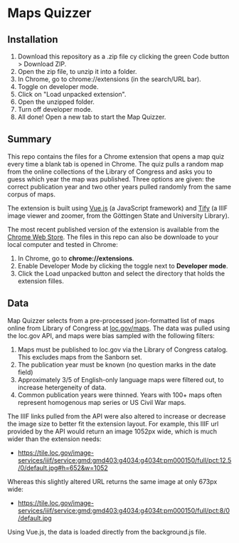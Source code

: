 # Maps Quizzer

## Installation

1. Download this repository as a .zip file cy clicking the green Code button > Download ZIP.
1. Open the zip file, to unzip it into a folder.
2. In Chrome, go to chrome://extensions (in the search/URL bar). 
3. Toggle on developer mode.
4. Click on "Load unpacked extension".
5. Open the unzipped folder. 
5. Turn off developer mode.
6. All done! Open a new tab to start the Map Quizzer.

## Summary 

This repo contains the files for a Chrome extension that opens a map quiz every time a blank tab is opened in Chrome. The quiz pulls a random map from the online collections of the Library of Congress and asks you to guess which year the map was published. Three options are given: the correct publication year and two other years pulled randomly from the same corpus of maps. 

The extension is built using [Vue.js](https://github.com/vuejs/vue) (a JavaScript framework) and [Tify](https://www.sub.uni-goettingen.de/digitale-bibliothek/digitale-werkzeuge/dokumentbetrachter-tify/) (a IIIF image viewer and zoomer, from the Göttingen State and University Library).  

The most recent published version of the extension is available from the [Chrome Web Store](https://chrome.google.com/webstore/detail/map-quizzer/cklfiagojkibihpbpcmhjfolmbebnpmk). The files in this repo can also be downloade to your local computer and tested in Chrome:

1. In Chrome, go to **chrome://extensions**.
2. Enable Developer Mode by clicking the toggle next to **Developer mode**.
3. Click the Load unpacked button and select the directory that holds the extension filles.

## Data
Map Quizzer selects from a pre-processed json-formatted list of maps online from Library of Congress at [loc.gov/maps](https://www.loc.gov/maps). The data was pulled using the loc.gov API, and maps were bias sampled with the following filters:

1. Maps must be published to loc.gov via the Library of Congress catalog. This excludes maps from the Sanborn set. 
2. The publication year must be known (no question marks in the date field)
3. Approximately 3/5 of English-only language maps were filtered out, to increase hetergeneity of data.
4. Common publication years were thinned. Years with 100+ maps often represent homogenous map series or  US Civil War maps.

The IIIF links pulled from the API were also altered to increase or decrease the image size to better fit the extension layout. For example, this IIIF url provided by the API would return an image 1052px wide, which is much wider than the extension needs:

- https://tile.loc.gov/image-services/iiif/service:gmd:gmd403:g4034:g4034t:pm000150/full/pct:12.5/0/default.jpg#h=652&w=1052

Whereas this slightly altered URL returns the same image at only 673px wide:

- https://tile.loc.gov/image-services/iiif/service:gmd:gmd403:g4034:g4034t:pm000150/full/pct:8/0/default.jpg

Using Vue.js, the data is loaded directly from the background.js file. 
